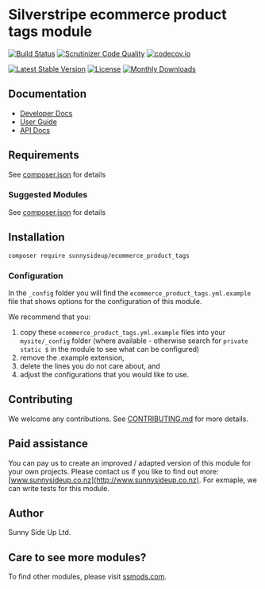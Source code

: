 # Silverstripe ecommerce product tags module
[![Build Status](https://travis-ci.org/sunnysideup/silverstripe-ecommerce_product_tags.svg?branch=master)](https://travis-ci.org/sunnysideup/silverstripe-ecommerce_product_tags)
[![Scrutinizer Code Quality](https://scrutinizer-ci.com/g/sunnysideup/silverstripe-ecommerce_product_tags/badges/quality-score.png?b=master)](https://scrutinizer-ci.com/g/sunnysideup/silverstripe-ecommerce_product_tags/?branch=master)
[![codecov.io](https://codecov.io/github/sunnysideup/silverstripe-ecommerce_product_tags/coverage.svg?branch=master)](https://codecov.io/github/sunnysideup/silverstripe-ecommerce_product_tags?branch=master)

[![Latest Stable Version](https://poser.pugx.org/sunnysideup/ecommerce_product_tags/version)](https://packagist.org/packages/sunnysideup/ecommerce_product_tags)
[![License](https://poser.pugx.org/sunnysideup/ecommerce_product_tags/license)](https://packagist.org/packages/sunnysideup/ecommerce_product_tags)
[![Monthly Downloads](https://poser.pugx.org/sunnysideup/ecommerce_product_tags/d/monthly)](https://packagist.org/packages/sunnysideup/ecommerce_product_tags)


## Documentation



 * [Developer Docs](docs/en/INDEX.md)
 * [User Guide](docs/en/userguide.md)
 * [API Docs](http://docs.ssmods.com/sunnysideup/ecommerce_product_tags/classes.xhtml)


## Requirements



See [composer.json](composer.json) for details


### Suggested Modules



See [composer.json](composer.json) for details


## Installation


```
composer require sunnysideup/ecommerce_product_tags
```

### Configuration



In the `_config` folder you will find the `ecommerce_product_tags.yml.example`
file that shows options for the configuration of this module.

We recommend that you:

  1. copy these `ecommerce_product_tags.yml.example` files into your
`mysite/_config` folder (where available - otherwise search for `private static $` in the module to see what can be configured)
  2. remove the .example extension,
  3. delete the lines you do not care about, and
  4. adjust the configurations that you would like to use.


## Contributing



We welcome any contributions. See [CONTRIBUTING.md](CONTRIBUTING.md) for more details.

## Paid assistance



You can pay us to create an improved / adapted version of this module for your own projects.  Please contact us if you like to find out more: [www.sunnysideup.co.nz](http://www.sunnysideup.co.nz).  For exmaple, we can write tests for this module.  

## Author



Sunny Side Up Ltd.


## Care to see more modules?

To find other modules, please visit [ssmods.com](http://ssmods.com/).
